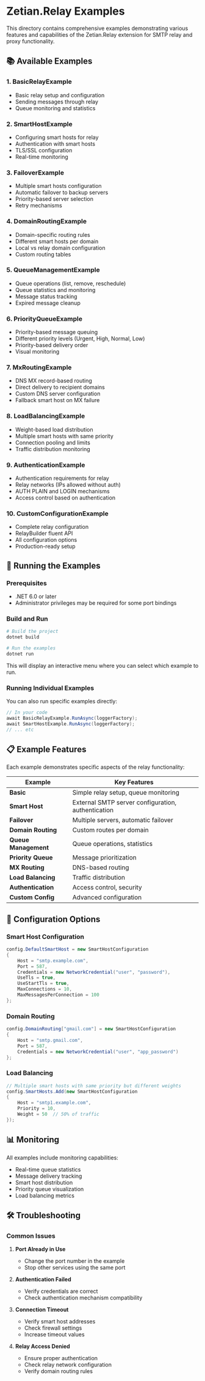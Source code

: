# Zetian.Relay Examples

This directory contains comprehensive examples demonstrating various features and capabilities of the Zetian.Relay extension for SMTP relay and proxy functionality.

## 📚 Available Examples

### 1. **BasicRelayExample**
- Basic relay setup and configuration
- Sending messages through relay
- Queue monitoring and statistics

### 2. **SmartHostExample**
- Configuring smart hosts for relay
- Authentication with smart hosts
- TLS/SSL configuration
- Real-time monitoring

### 3. **FailoverExample**
- Multiple smart hosts configuration
- Automatic failover to backup servers
- Priority-based server selection
- Retry mechanisms

### 4. **DomainRoutingExample**
- Domain-specific routing rules
- Different smart hosts per domain
- Local vs relay domain configuration
- Custom routing tables

### 5. **QueueManagementExample**
- Queue operations (list, remove, reschedule)
- Queue statistics and monitoring
- Message status tracking
- Expired message cleanup

### 6. **PriorityQueueExample**
- Priority-based message queuing
- Different priority levels (Urgent, High, Normal, Low)
- Priority-based delivery order
- Visual monitoring

### 7. **MxRoutingExample**
- DNS MX record-based routing
- Direct delivery to recipient domains
- Custom DNS server configuration
- Fallback smart host on MX failure

### 8. **LoadBalancingExample**
- Weight-based load distribution
- Multiple smart hosts with same priority
- Connection pooling and limits
- Traffic distribution monitoring

### 9. **AuthenticationExample**
- Authentication requirements for relay
- Relay networks (IPs allowed without auth)
- AUTH PLAIN and LOGIN mechanisms
- Access control based on authentication

### 10. **CustomConfigurationExample**
- Complete relay configuration
- RelayBuilder fluent API
- All configuration options
- Production-ready setup

## 🚀 Running the Examples

### Prerequisites
- .NET 6.0 or later
- Administrator privileges may be required for some port bindings

### Build and Run

```bash
# Build the project
dotnet build

# Run the examples
dotnet run
```

This will display an interactive menu where you can select which example to run.

### Running Individual Examples

You can also run specific examples directly:

```csharp
// In your code
await BasicRelayExample.RunAsync(loggerFactory);
await SmartHostExample.RunAsync(loggerFactory);
// ... etc
```

## 📋 Example Features

Each example demonstrates specific aspects of the relay functionality:

| Example | Key Features |
|---------|-------------|
| **Basic** | Simple relay setup, queue monitoring |
| **Smart Host** | External SMTP server configuration, authentication |
| **Failover** | Multiple servers, automatic failover |
| **Domain Routing** | Custom routes per domain |
| **Queue Management** | Queue operations, statistics |
| **Priority Queue** | Message prioritization |
| **MX Routing** | DNS-based routing |
| **Load Balancing** | Traffic distribution |
| **Authentication** | Access control, security |
| **Custom Config** | Advanced configuration |

## 🔧 Configuration Options

### Smart Host Configuration
```csharp
config.DefaultSmartHost = new SmartHostConfiguration
{
    Host = "smtp.example.com",
    Port = 587,
    Credentials = new NetworkCredential("user", "password"),
    UseTls = true,
    UseStartTls = true,
    MaxConnections = 10,
    MaxMessagesPerConnection = 100
};
```

### Domain Routing
```csharp
config.DomainRouting["gmail.com"] = new SmartHostConfiguration
{
    Host = "smtp.gmail.com",
    Port = 587,
    Credentials = new NetworkCredential("user", "app_password")
};
```

### Load Balancing
```csharp
// Multiple smart hosts with same priority but different weights
config.SmartHosts.Add(new SmartHostConfiguration
{
    Host = "smtp1.example.com",
    Priority = 10,
    Weight = 50  // 50% of traffic
});
```

## 📊 Monitoring

All examples include monitoring capabilities:

- Real-time queue statistics
- Message delivery tracking
- Smart host distribution
- Priority queue visualization
- Load balancing metrics

## 🛠️ Troubleshooting

### Common Issues

1. **Port Already in Use**
   - Change the port number in the example
   - Stop other services using the same port

2. **Authentication Failed**
   - Verify credentials are correct
   - Check authentication mechanism compatibility

3. **Connection Timeout**
   - Verify smart host addresses
   - Check firewall settings
   - Increase timeout values

4. **Relay Access Denied**
   - Ensure proper authentication
   - Check relay network configuration
   - Verify domain routing rules